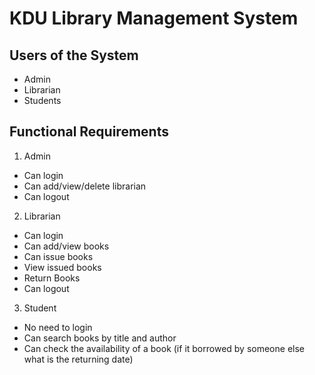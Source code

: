 # KDU Library Management System

## Users of the System
- Admin
- Librarian
- Students 
## Functional Requirements
1. Admin
- Can login
- Can add/view/delete librarian
- Can logout
2. Librarian
- Can login
- Can add/view books
- Can issue books
- View issued books
- Return Books
- Can logout
3. Student 	
- No need to login
- Can search books by title and author
- Can check the availability of a book (if it borrowed by someone else what is the returning date) 
